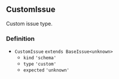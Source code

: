 CustomIssue
-----------

Custom issue type.

### Definition

*   `CustomIssue` `extends BaseIssue<unknown>`
    *   `kind` `'schema'`
    *   `type` `'custom'`
    *   `expected` `'unknown'`
